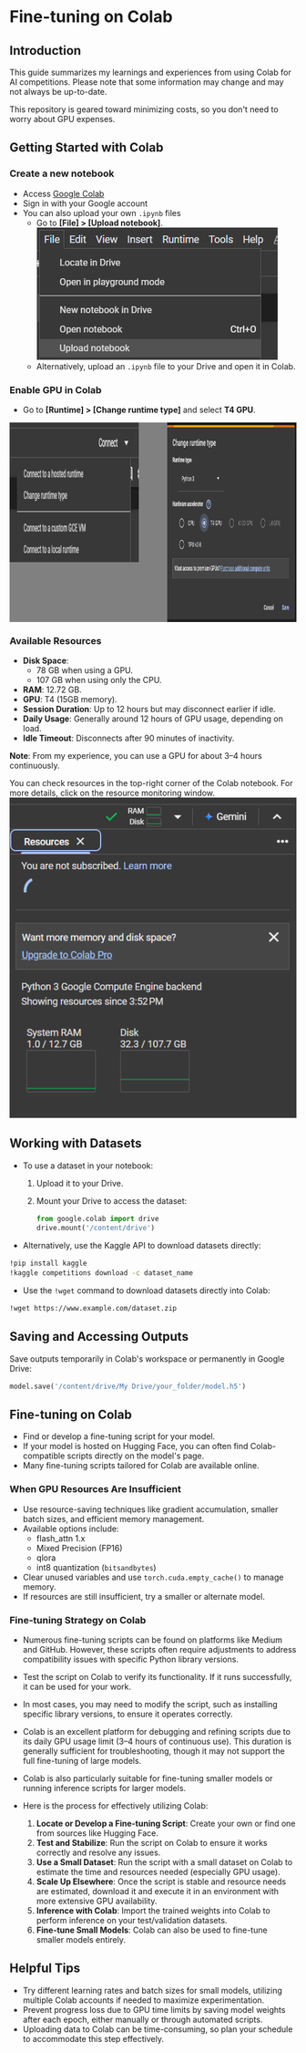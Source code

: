 # Fine-tuning on Colab
## Introduction
This guide summarizes my learnings and experiences from using Colab for AI competitions. Please note that some information may change and may not always be up-to-date.

This repository is geared toward minimizing costs, so you don't need to worry about GPU expenses.

## Getting Started with Colab
### Create a new notebook

+ Access [Google Colab](https://colab.research.google.com/)
+ Sign in with your Google account
+ You can also upload your own `.ipynb` files
  + Go to **[File] > [Upload notebook]**.  
    ![Upload notebook](image/upload.png)
  + Alternatively, upload an `.ipynb` file to your Drive and open it in Colab.

### Enable GPU in Colab
+ Go to **[Runtime] > [Change runtime type]** and select **T4 GPU**.

<div style="display: flex; justify-content: space-between;background-color:grey;height:350px;">
    <img src="image/gpu_enable_1.png" alt="View Version" style="width: 45%; height: 70%; -right: 10px;">
    <img src="image/gpu_enable_2.png" alt="Version History" style="width: 45%;">
</div>

### Available Resources
+ **Disk Space**:
  + 78 GB when using a GPU.
  + 107 GB when using only the CPU.
+ **RAM**: 12.72 GB.
+ **GPU**: T4 (15GB memory).
+ **Session Duration**: Up to 12 hours but may disconnect earlier if idle.
+ **Daily Usage**: Generally around 12 hours of GPU usage, depending on load.
+ **Idle Timeout**: Disconnects after 90 minutes of inactivity.

**Note**: From my experience, you can use a GPU for about 3–4 hours continuously.

You can check resources in the top-right corner of the Colab notebook. For more details, click on the resource monitoring window.  
![Resource view](image/resources.png)

## Working with Datasets
+ To use a dataset in your notebook:
  1. Upload it to your Drive.
  2. Mount your Drive to access the dataset:

     ```python
     from google.colab import drive
     drive.mount('/content/drive')
     ```

- Alternatively, use the Kaggle API to download datasets directly:

```bash
!pip install kaggle
!kaggle competitions download -c dataset_name
```

- Use the `!wget` command to download datasets directly into Colab:

```bash
!wget https://www.example.com/dataset.zip
```

## Saving and Accessing Outputs
Save outputs temporarily in Colab's workspace or permanently in Google Drive:

```python
model.save('/content/drive/My Drive/your_folder/model.h5')
```

## Fine-tuning on Colab
+ Find or develop a fine-tuning script for your model.
+ If your model is hosted on Hugging Face, you can often find Colab-compatible scripts directly on the model's page.
+ Many fine-tuning scripts tailored for Colab are available online.

### When GPU Resources Are Insufficient
+ Use resource-saving techniques like gradient accumulation, smaller batch sizes, and efficient memory management.
+ Available options include:
  + flash_attn 1.x
  + Mixed Precision (FP16)
  + qlora
  + int8 quantization (`bitsandbytes`)
+ Clear unused variables and use `torch.cuda.empty_cache()` to manage memory.
+ If resources are still insufficient, try a smaller or alternate model.

### Fine-tuning Strategy on Colab

+ Numerous fine-tuning scripts can be found on platforms like Medium and GitHub. However, these scripts often require adjustments to address compatibility issues with specific Python library versions.
+ Test the script on Colab to verify its functionality. If it runs successfully, it can be used for your work.
+ In most cases, you may need to modify the script, such as installing specific library versions, to ensure it operates correctly.
+ Colab is an excellent platform for debugging and refining scripts due to its daily GPU usage limit (3–4 hours of continuous use). This duration is generally sufficient for troubleshooting, though it may not support the full fine-tuning of large models.
+ Colab is also particularly suitable for fine-tuning smaller models or running inference scripts for larger models.

+ Here is the process for effectively utilizing Colab:
  1. **Locate or Develop a Fine-tuning Script**: Create your own or find one from sources like Hugging Face.
  2. **Test and Stabilize**: Run the script on Colab to ensure it works correctly and resolve any issues.
  3. **Use a Small Dataset**: Run the script with a small dataset on Colab to estimate the time and resources needed (especially GPU usage).
  4. **Scale Up Elsewhere**: Once the script is stable and resource needs are estimated, download it and execute it in an environment with more extensive GPU availability.
  5. **Inference with Colab**: Import the trained weights into Colab to perform inference on your test/validation datasets.
  6. **Fine-tune Small Models**: Colab can also be used to fine-tune smaller models entirely.

## Helpful Tips
+ Try different learning rates and batch sizes for small models, utilizing multiple Colab accounts if needed to maximize experimentation.
+ Prevent progress loss due to GPU time limits by saving model weights after each epoch, either manually or through automated scripts.
+ Uploading data to Colab can be time-consuming, so plan your schedule to accommodate this step effectively.
